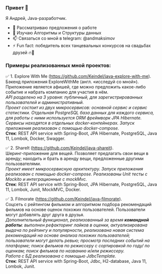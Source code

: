 ### Привет 👋
Я Андрей, Java-разработчик.
- 🔭 Рассматриваю предложения о работе
- 🌱 Изучаю Алгоритмы и Структуры данных
- 📫 Связаться со мной в telegram: @andmaksimov
- ⚡ Fun fact: победитель всех танцевальных конкурсов на свадьбах друзей 🔥💃

### Примеры реализованных мной проектов:  
✅ 1. Explore With Me (https://github.com/Keindel/java-explore-with-me).  
Бэкенд приложения ExploreWithMe (англ. «исследуй со мной»). Приложение является афишей, где можно предложить какое-либо событие и набрать компанию для участия в нём.  
*API разделено на 3 уровня: публичный, для зарегистрированных пользователей и административный.  
Проект состоит из двух микросервисов: основной сервис и сервис статистики. Отдельная PostgreSQL база данных для каждого сервиса, для работы с ними используется ORM фреймворк JPA Hibernate. Сервисы находятся в отдельных docker-контейнерах. Запуск приложения реализован с помощью docker-compose.*  
**Стек**: REST API service with Spring-Boot, JPA Hibernate, PostgreSQL, Java 11, Lombok, Docker, Swagger.

✅ 2. ShareIt (https://github.com/Keindel/java-shareit).  
Шеринг-приложение для вещей. Позволяет предлагать свои вещи в аренду; находить и брать в аренду вещи, предложенные другими пользователями.  
*Проект имеет микросервисную архитектуру. Запуск приложения реализован с помощью docker-compose. Реализованы Unit тесты c Mockito и интеграционные с mockMvc.*  
**Стек**: REST API service with Spring-Boot, JPA Hibernate, PostgreSQL, Java 11, Lombok, Junit, MockMVC, Docker.

✅ 3. Filmorate (https://github.com/Keindel/java-filmorate).  
Соцсеть с рейтингом фильмом и алгоритмом подбора рекомендаций фильмов на основе оценок похожих пользователей. Пользователи могут добавлять друг друга в друзья.  
*Дополнительный функционал, реализованный за время **командной работы**: выполнен рефакторинг лайков в оценки, актуализирована выдача по рейтингу и популярности,
реализована новая система рекомендаций на основе анализа похожих пользователей; пользователи могут делать ревью; просмотр последних событий на платформе; поиск фильмов по режиссеру с сортировкой по году/ по оценкам; поиск фильмов по названию и/или режиссеру.  
Работа с БД реализована с помощью JdbcTemplate.*  
**Стек**: REST API service with Spring-Boot, Jdbc, H2-database, Java 11, Lombok, Junit.

<!--
**Keindel/Keindel** is a ✨ _special_ ✨ repository because its `README.md` (this file) appears on your GitHub profile.

Here are some ideas to get you started:

- 🔭 I’m currently working on ...
- 🌱 I’m currently learning ...
- 👯 I’m looking to collaborate on ...
- 🤔 I’m looking for help with ...
- 💬 Ask me about ...
- 📫 How to reach me: ...
- 😄 Pronouns: ...
- ⚡ Fun fact: ...
-->
